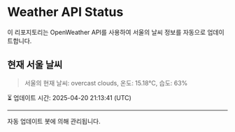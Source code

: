 
# Weather API Status

이 리포지토리는 OpenWeather API를 사용하여 서울의 날씨 정보를 자동으로 업데이트합니다.

## 현재 서울 날씨
> 서울의 현재 날씨: overcast clouds, 온도: 15.18°C, 습도: 63%

⏳ 업데이트 시간: 2025-04-20 21:13:41 (UTC)

---
자동 업데이트 봇에 의해 관리됩니다.
